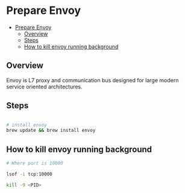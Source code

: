 # Prepare Envoy

<!-- TOC -->

- [Prepare Envoy](#prepare-envoy)
  - [Overview](#overview)
  - [Steps](#steps)
  - [How to kill envoy running background](#how-to-kill-envoy-running-background)

<!-- /TOC -->

## Overview

Envoy is L7 proxy and communication bus designed for large modern service oriented architectures.


## Steps

```sh

# install envoy
brew update && brew install envoy


```

## How to kill envoy running background 

```sh
# Where port is 10000

lsof -i tcp:10000

kill -9 <PID>

```